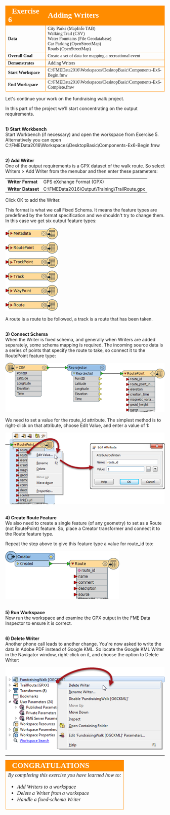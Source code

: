 <!--Exercise Section-->
<!--NB: In GitBook world we don't give a number to exercises-->

<table style="border-spacing: 0px;border-collapse: collapse;font-family:serif">
<tr>
<td width=25% style="vertical-align:middle;background-color:darkorange;border: 2px solid darkorange">
<i class="fa fa-cogs fa-lg fa-pull-left fa-fw" style="color:white;padding-right: 12px;vertical-align:text-top"></i>
<span style="color:white;font-size:x-large;font-weight: bold">Exercise 6</span>
</td>
<td style="border: 2px solid darkorange;background-color:darkorange;color:white">
<span style="color:white;font-size:x-large;font-weight: bold">Adding Writers</span>
</td>
</tr>

<tr>
<td style="border: 1px solid darkorange; font-weight: bold">Data</td>
<td style="border: 1px solid darkorange">City Parks (MapInfo TAB)<br>Walking Trail (CSV)<br>Water Fountains (File Geodatabase)<br>Car Parking (OpenStreetMap)<br>Roads (OpenStreetMap)</td>
</tr>

<tr>
<td style="border: 1px solid darkorange; font-weight: bold">Overall Goal</td>
<td style="border: 1px solid darkorange">Create a set of data for mapping a recreational event</td>
</tr>

<tr>
<td style="border: 1px solid darkorange; font-weight: bold">Demonstrates</td>
<td style="border: 1px solid darkorange">Adding Writers</td>
</tr>

<tr>
<td style="border: 1px solid darkorange; font-weight: bold">Start Workspace</td>
<td style="border: 1px solid darkorange">C:\FMEData2016\Workspaces\DesktopBasic\Components-Ex6-Begin.fmw</td>
</tr>

<tr>
<td style="border: 1px solid darkorange; font-weight: bold">End Workspace</td>
<td style="border: 1px solid darkorange">C:\FMEData2016\Workspaces\DesktopBasic\Components-Ex6-Complete.fmw</td>
</tr>

</table>


Let's continue your work on the fundraising walk project.

In this part of the project we’ll start concentrating on the output requirements.


<br>**1) Start Workbench**
<br>Start Workbench (if necessary) and open the workspace from Exercise 5. Alternatively you can open C:\FMEData2016\Workspaces\DesktopBasic\Components-Ex6-Begin.fmw


<br>**2) Add Writer**
<br>One of the output requirements is a GPX dataset of the walk route. So select Writers > Add Writer from the menubar and then enter these parameters:

<table style="border: 0px">

<tr>
<td style="font-weight: bold">Writer Format</td>
<td style="">GPS eXchange Format (GPX)</td>
</tr>

<tr>
<td style="font-weight: bold">Writer Dataset</td>
<td style="">C:\FMEData2016\Output\Training\TrailRoute.gpx</td>
</tr>

</table>

Click OK to add the Writer.

This format is what we call Fixed Schema. It means the feature types are predefined by the format specification and we shouldn't try to change them. In this case we get six output feature types:

![](./Images/Img4.102.Ex6.GPXFixedSchema.png)

A route is a route to be followed, a track is a route that has been taken. 


<br>**3) Connect Schema**
<br>When the Writer is fixed schema, and generally when Writers are added separately, some schema mapping is required. The incoming source data is a series of points that specify the route to take, so connect it to the RoutePoint feature type:

![](./Images/Img4.103.Ex6.GPXFixedSchemaConnect.png)

We need to set a value for the route_id attribute. The simplest method is to right-click on that attribute, choose Edit Value, and enter a value of 1:

![](./Images/Img4.104.Ex6.GPXFixedSchemaSetRouteID.png)


<br>**4) Create Route Feature**
<br>We also need to create a single feature (of any geometry) to set as a Route (not RoutePoint) feature. So, place a Creator transformer and connect it to the Route feature type.

Repeat the step above to give this feature type a value for route_id too:

![](./Images/Img4.105.Ex6.GPXFixedSchemaSetRouteID.png)


<br>**5) Run Workspace**
<br>Now run the workspace and examine the GPX output in the FME Data Inspector to ensure it is correct.


<br>**6) Delete Writer**
<br>Another phone call leads to another change. You're now asked to write the data in Adobe PDF instead of Google KML. So locate the Google KML Writer in the Navigator window, right-click on it, and choose the option to Delete Writer:

![](./Images/Img4.106.Ex6.DeleteWriter.png)


---

<!--Exercise Congratulations Section--> 

<table style="border-spacing: 0px">
<tr>
<td style="vertical-align:middle;background-color:darkorange;border: 2px solid darkorange">
<i class="fa fa-thumbs-o-up fa-lg fa-pull-left fa-fw" style="color:white;padding-right: 12px;vertical-align:text-top"></i>
<span style="color:white;font-size:x-large;font-weight: bold;font-family:serif">CONGRATULATIONS</span>
</td>
</tr>

<tr>
<td style="border: 1px solid darkorange">
<span style="font-family:serif; font-style:italic; font-size:larger">
By completing this exercise you have learned how to:
<br>
<ul><li>Add Writers to a workspace</li>
<li>Delete a Writer from a workspace</li>
<li>Handle a fixed-schema Writer</li></ul>
</span>
</td>
</tr>
</table>
   
